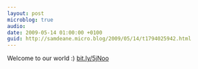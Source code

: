 ```yaml
---
layout: post
microblog: true
audio: 
date: 2009-05-14 01:00:00 +0100
guid: http://samdeane.micro.blog/2009/05/14/t1794025942.html
---
```

Welcome to our world :) [bit.ly/5jNoo](http://bit.ly/5jNoo)
